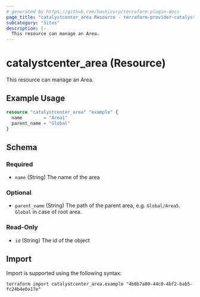 ```yaml
---
# generated by https://github.com/hashicorp/terraform-plugin-docs
page_title: "catalystcenter_area Resource - terraform-provider-catalystcenter"
subcategory: "Sites"
description: |-
  This resource can manage an Area.
---
```


# catalystcenter_area (Resource)

This resource can manage an Area.

## Example Usage

```terraform
resource "catalystcenter_area" "example" {
  name        = "Area1"
  parent_name = "Global"
}
```

<!-- schema generated by tfplugindocs -->
## Schema

### Required

- `name` (String) The name of the area

### Optional

- `parent_name` (String) The path of the parent area, e.g. `Global/Area5`. `Global` in case of root area.

### Read-Only

- `id` (String) The id of the object

## Import

Import is supported using the following syntax:

```shell
terraform import catalystcenter_area.example "4b0b7a80-44c0-4bf2-bab5-fc24b4e0a17e"
```
